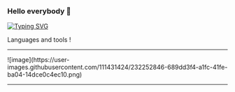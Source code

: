 ### Hello everybody 👋


[![Typing SVG](https://readme-typing-svg.herokuapp.com?color=%2336BCF7&lines=OYBEK+FULLSTACK+DEVELOPER)](https://git.io/typing-svg)


Languages and tools !
<hr>
![image](https://user-images.githubusercontent.com/111431424/232252846-689dd3f4-a1fc-41fe-ba04-14dce0c4ec10.png)



<hr>


<!--
**oybek1100/oybek1100** is a ✨ _special_ ✨ repository because its `README.md` (this file) appears on your GitHub profile.

Here are some ideas to get you started:

- 🔭 I’m currently working on ...
- 🌱 I’m currently learning ...
- 👯 I’m looking to collaborate on ...
- 🤔 I’m looking for help with ...
- 💬 Ask me about ...
- 📫 How to reach me: ...
- 😄 Pronouns: ...
- ⚡ Fun fact: ...
-->
